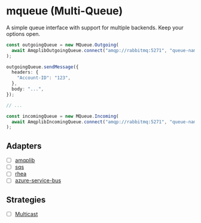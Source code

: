 # mqueue (Multi-Queue)

A simple queue interface with support for multiple backends. Keep your options
open.

```ts
const outgoingQueue = new MQueue.Outgoing(
  await AmqplibOutgoingQueue.connect("amqp://rabbitmq:5271", "queue-name"),
);

outgoingQueue.sendMessage({
  headers: {
    "Account-ID": "123",
  },
  body: "...",
});

// ...

const incomingQueue = new MQueue.Incoming(
  await AmqplibIncomingQueue.connect("amqp://rabbitmq:5271", "queue-name"),
);
```

## Adapters

- [ ] [amqplib](/packages/amqplib/README.md)
- [ ] [sqs](/packages/sqs/README.md)
- [ ] [rhea](/packages/rhea/README.md)
- [ ] [azure-service-bus](/packages/azure-service-bus/README.md)

## Strategies

- [ ] [Multicast](/packages/multicast/README.md)

